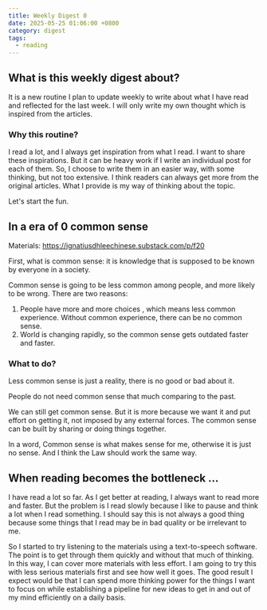 ```yaml
---
title: Weekly Digest 0
date: 2025-05-25 01:06:00 +0800
category: digest
tags:
  - reading
---
```

## What is this weekly digest about?

It is a new routine I plan to update weekly to write about what I have read and reflected for the last week. I will only write my own thought which is inspired from the articles.

### Why this routine?

I read a lot, and I always get inspiration from what I read. I want to share these inspirations. But it can be heavy work if I write an individual post for each of them. So, I choose to write them in an easier way, with some thinking, but not too extensive. I think readers can always get more from the original articles. What I provide is my way of thinking about the topic.

Let's start the fun.
## In a era of 0 common sense

Materials: https://ignatiusdhleechinese.substack.com/p/f20

First, what is common sense: it is knowledge that is supposed to be known by everyone in a society.

Common sense is going to be less common among people, and more likely to be wrong. There are two reasons:
1. People have more and more choices , which means less common experience. Without common experience, there can be no common sense.
2. World is changing rapidly, so the common sense gets outdated faster and faster.

### What to do?

Less common sense is just a reality, there is no good or bad about it.

People do not need common sense that much comparing to the past.

We can still get common sense. But it is more because we want it and put effort on getting it, not imposed by any external forces. The common sense can be built by sharing or doing things together.

In a word, Common sense is what makes sense for me, otherwise it is just no sense. And I think the Law should work the same way.

## When reading becomes the bottleneck ...

I have read a lot so far. As I get better at reading, I always want to read more and faster. But the problem is I read slowly because I like to pause and think a lot when I read something. I should say this is not always a good thing because some things that I read may be in bad quality or be irrelevant to me.

So I started to try listening to the materials using a text-to-speech software. The point is to get through them quickly and without that much of thinking. In this way, I can cover more materials with less effort. I am going to try this with less serious materials first and see how well it goes. The good result I expect would be that I can spend more thinking power for the things I want to focus on while establishing a pipeline for new ideas to get in and out of my mind efficiently on a daily basis.